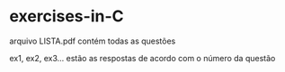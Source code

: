 # exercises-in-C

arquivo LISTA.pdf contém todas as questões

ex1, ex2, ex3... estão as respostas de acordo com o número da questão
